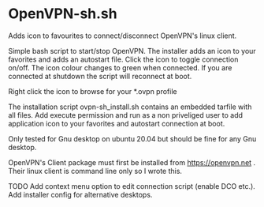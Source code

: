# OpenVPN-sh.sh

Adds icon to favourites to connect/disconnect OpenVPN's linux client.

Simple bash script to start/stop OpenVPN. The installer adds an icon to your favorites and adds an autostart file. Click the icon to toggle connection on/off. The icon colour changes to green when connected. If you are connected at shutdown the script will reconnect at boot.

Right click the icon to browse for your *.ovpn profile

The installation script ovpn-sh_install.sh contains an embedded tarfile with all files. Add execute permission and run as a non priveliged user to add application icon to your favorites and autostart connection at boot.

Only tested for Gnu desktop on ubuntu 20.04 but should be fine for any Gnu desktop.


OpenVPN's Client package must first be installed from https://openvpn.net . Their linux client is command line only so I wrote this. 


TODO Add context menu option to edit connection script (enable DCO etc.). Add installer config for alternative desktops.
